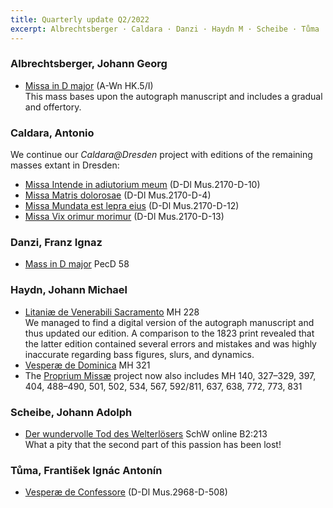 ```yaml
---
title: Quarterly update Q2/2022
excerpt: Albrechtsberger · Caldara · Danzi · Haydn M · Scheibe · Tůma
---
```



### Albrechtsberger, Johann Georg

- [Missa in D major](/scores/johann-georg-albrechtsberger/#work-a-wn-hk-5-i) (A-Wn HK.5/I)<br/>
  This mass bases upon the autograph manuscript and includes a gradual and offertory.

### Caldara, Antonio

We continue our *Caldara@Dresden* project with editions of the remaining masses extant in Dresden:

- [Missa Intende in adiutorium meum](/scores/antonio-caldara/#work-d-dl-mus-2170-d-10) (D-Dl Mus.2170-D-10)
- [Missa Matris dolorosae](/scores/antonio-caldara/#work-d-dl-mus-2170-d-4) (D-Dl Mus.2170-D-4)
- [Missa Mundata est lepra eius](/scores/antonio-caldara/#work-d-dl-mus-2170-d-12) (D-Dl Mus.2170-D-12)
- [Missa Vix orimur morimur](/scores/antonio-caldara/#work-d-dl-mus-2170-d-13) (D-Dl Mus.2170-D-13)


### Danzi, Franz Ignaz

 - [Mass in D major](/scores/franz-ignaz-danzi/#work-pecd-58) PecD 58


### Haydn, Johann Michael

- [Litaniæ de Venerabili Sacramento](/scores/johann-michael-haydn/#work-mh-228) MH 228<br/>
  We managed to find a digital version of the autograph manuscript and thus updated our edition. A comparison to the 1823 print revealed that the latter edition contained several errors and mistakes and was highly inaccurate regarding bass figures, slurs, and dynamics.
- [Vesperæ de Dominica](/scores/johann-michael-haydn/#work-mh-321) MH 321
- The [Proprium Missæ](/projects/proprium-missae/) project now also includes MH 140, 327–329, 397, 404, 488–490, 501, 502, 534, 567, 592/811, 637, 638, 772, 773, 831


### Scheibe, Johann Adolph

- [Der wundervolle Tod des Welterlösers](/scores/johann-adolph-scheibe/#work-schw-online-b2-313) SchW online B2:213<br/>
  What a pity that the second part of this passion has been lost!


### Tůma, František Ignác Antonín

- [Vesperæ de Confessore](/scores/frantisek-ignac-antonin-tuma/#work-d-dl-mus-2968-d-508) (D-Dl Mus.2968-D-508)

